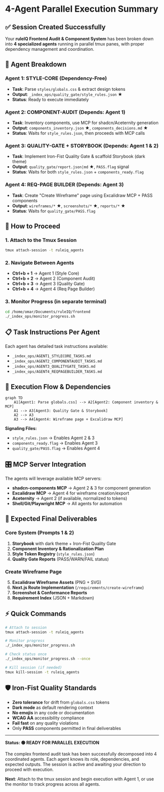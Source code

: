 # 4-Agent Parallel Execution Summary

## ✅ Session Created Successfully 

Your **ruleIQ Frontend Audit & Component System** has been broken down into **4 specialized agents** running in parallel tmux panes, with proper dependency management and coordination.

## 🎯 Agent Breakdown

### Agent 1: STYLE-CORE (Dependency-Free)
- **Task**: Parse `styles/globals.css` & extract design tokens
- **Output**: `_index_ops/quality_gate/style_rules.json` ★
- **Status**: Ready to execute immediately

### Agent 2: COMPONENT-AUDIT (Depends: Agent 1)  
- **Task**: Inventory components, use MCP for shadcn/Aceternity generation
- **Output**: `components_inventory.json` ★, `components_decisions.md` ★
- **Status**: Waits for `style_rules.json`, then proceeds with MCP calls

### Agent 3: QUALITY-GATE + STORYBOOK (Depends: Agent 1 & 2)
- **Task**: Implement Iron-Fist Quality Gate & scaffold Storybook (dark theme)
- **Output**: `quality_gate/report.json|md` ★, `PASS.flag` signal
- **Status**: Waits for both `style_rules.json` + `components_ready.flag`

### Agent 4: REQ-PAGE BUILDER (Depends: Agent 3)
- **Task**: Create "Create Wireframe" page using Excalidraw MCP + PASS components
- **Output**: `wireframes/*` ★, `screenshots/*` ★, `reports/*` ★
- **Status**: Waits for `quality_gate/PASS.flag`

## 🚀 How to Proceed

### 1. Attach to the Tmux Session
```bash
tmux attach-session -t ruleiq_agents
```

### 2. Navigate Between Agents
- **Ctrl+b + 1** → Agent 1 (Style Core) 
- **Ctrl+b + 2** → Agent 2 (Component Audit)
- **Ctrl+b + 3** → Agent 3 (Quality Gate)
- **Ctrl+b + 4** → Agent 4 (Req Page Builder)

### 3. Monitor Progress (in separate terminal)
```bash
cd /home/omar/Documents/ruleIQ/frontend
./_index_ops/monitor_progress.sh
```

## 📋 Task Instructions Per Agent

Each agent has detailed task instructions available:
- `_index_ops/AGENT1_STYLECORE_TASKS.md`
- `_index_ops/AGENT2_COMPONENTAUDIT_TASKS.md` 
- `_index_ops/AGENT3_QUALITYGATE_TASKS.md`
- `_index_ops/AGENT4_REQPAGEBUILDER_TASKS.md`

## 🔄 Execution Flow & Dependencies

```mermaid
graph TD
    A1[Agent1: Parse globals.css] --> A2[Agent2: Component inventory & MCP]
    A1 --> A3[Agent3: Quality Gate & Storybook]  
    A2 --> A3
    A3 --> A4[Agent4: Wireframe page + Excalidraw MCP]
```

**Signaling Files:**
- `style_rules.json` → Enables Agent 2 & 3
- `components_ready.flag` → Enables Agent 3 
- `quality_gate/PASS.flag` → Enables Agent 4

## 🎛️ MCP Server Integration

The agents will leverage available MCP servers:
- **shadcn-components MCP** → Agent 2 & 3 for component generation
- **Excalidraw MCP** → Agent 4 for wireframe creation/export
- **Aceternity** → Agent 2 (if available, normalized to tokens)
- **Shell/Git/Playwright MCP** → All agents for automation

## 🏁 Expected Final Deliverables

### Core System (Prompts 1 & 2)
1. **Storybook** with dark theme + Iron-Fist Quality Gate
2. **Component Inventory & Rationalization Plan** 
3. **Style Token Registry** (`style_rules.json`)
4. **Quality Gate Reports** (PASS/WARN/FAIL status)

### Create Wireframe Page
5. **Excalidraw Wireframe Assets** (PNG + SVG)
6. **Next.js Route Implementation** (`/requirements/create-wireframe`)
7. **Screenshot & Conformance Reports**
8. **Requirement Index** (JSON + Markdown)

## ⚡ Quick Commands

```bash
# Attach to session
tmux attach-session -t ruleiq_agents

# Monitor progress
./_index_ops/monitor_progress.sh

# Check status once
./_index_ops/monitor_progress.sh --once

# Kill session (if needed)
tmux kill-session -t ruleiq_agents
```

## 🛡️ Iron-Fist Quality Standards

- **Zero tolerance** for drift from `globals.css` tokens
- **Dark mode** as default rendering context  
- **No emojis** in any code or documentation
- **WCAG AA** accessibility compliance
- **Fail fast** on any quality violations
- Only **PASS** components permitted in final deliverables

---

**Status: 🟢 READY FOR PARALLEL EXECUTION**

The complex frontend audit task has been successfully decomposed into 4 coordinated agents. Each agent knows its role, dependencies, and expected outputs. The session is active and awaiting your direction to proceed with execution.

**Next**: Attach to the tmux session and begin execution with Agent 1, or use the monitor to track progress across all agents.